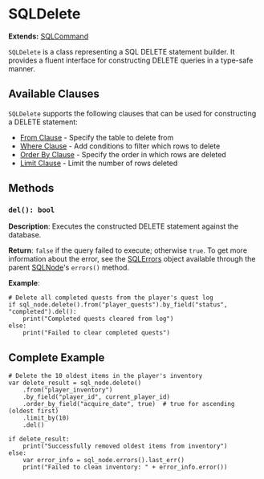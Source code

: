# SQLDelete

**Extends:** [SQLCommand](SQLCommand.md)

`SQLDelete` is a class representing a SQL DELETE statement builder. It provides a fluent interface for constructing DELETE queries in a type-safe manner.

## Available Clauses

`SQLDelete` supports the following clauses that can be used for constructing a DELETE statement:

- [From Clause](Clauses/FromClause.md) - Specify the table to delete from
- [Where Clause](Clauses/WhereClause.md) - Add conditions to filter which rows to delete
- [Order By Clause](Clauses/OrderByClause.md) - Specify the order in which rows are deleted
- [Limit Clause](Clauses/LimitClause.md) - Limit the number of rows deleted

## Methods

### `del(): bool`
**Description**: Executes the constructed DELETE statement against the database.

**Return**: `false` if the query failed to execute; otherwise `true`. To get more information about the error, see the [SQLErrors](Objects/SQLErrors.md) object available through the parent [SQLNode](SQLNode.md)'s `errors()` method.

**Example**:
```gdscript
# Delete all completed quests from the player's quest log
if sql_node.delete().from("player_quests").by_field("status", "completed").del():
    print("Completed quests cleared from log")
else:
    print("Failed to clear completed quests")
```

## Complete Example

```gdscript
# Delete the 10 oldest items in the player's inventory
var delete_result = sql_node.delete()
    .from("player_inventory")
    .by_field("player_id", current_player_id)
    .order_by_field("acquire_date", true)  # true for ascending (oldest first)
    .limit_by(10)
    .del()

if delete_result:
    print("Successfully removed oldest items from inventory")
else:
    var error_info = sql_node.errors().last_err()
    print("Failed to clean inventory: " + error_info.error())
```